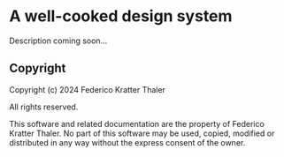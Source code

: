 # A well-cooked design system

Description coming soon...

## Copyright

Copyright (c) 2024 Federico Kratter Thaler

All rights reserved.

This software and related documentation are the property of Federico Kratter Thaler. No part of this software may be used, copied, modified or distributed in any way without the express consent of the owner.
